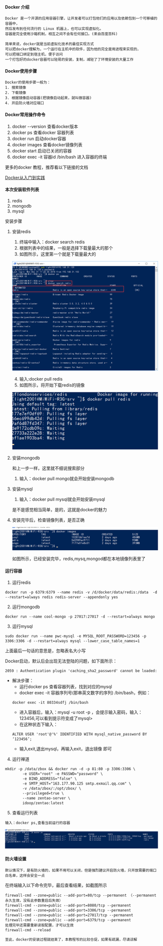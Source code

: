 #### Docker 介绍
    Docker 是一个开源的应用容器引擎，让开发者可以打包他们的应用以及依赖包到一个可移植的容器中，
    然后发布到任何流行的 Linux 机器上，也可以实现虚拟化。
    容器是完全使用沙箱机制，相互之间不会有任何接口。(来自百度百科)

    简单来说，docker就是当前虚拟化技术的最佳实现方式
    可以把docker理解为，一个运行在主机中的软件，因为他的完全是用进程来实现的，
    可以把端口绑定到宿主机，便于访问
    一个打包好的docker容器可以轻易的安装，复制，减轻了了环境安装的大量工作


#### Docker使用步骤
    
    Docker的使用步骤一般为：
    1. 搜索镜像
    2. 下载镜像
    3. 根据镜像启动容器(把镜像启动起来，就叫做容器)
    4. 开启防火墙对应端口

#### Docker常用操作命令
1. docker --version 查看docker版本
2. docker ps 查看docker 容器列表
3. docker run 启动docker容器
4. docker images 查看docker镜像列表
5. docker start 启动已关闭的容器
6. docker exec -it 容器id /bin/bash 进入容器的终端

更多的docker 教程，推荐看以下链接的文档

[Docker从入门到实践](https://legacy.gitbook.com/book/yeasy/docker_practice/details)

#### 本次安装软件列表
1. redis
2. mongodb
3. mysql

安装步骤

1. 安装redis 
    1. 终端中输入：docker search redis
    2. 根据列表中的结果，一般是选择下载量最大的那个
    3. 如图所示，这里第一个就是下载量最大的

    ![截图](images/安装Redis.png)

    4. 输入:docker pull redis
    5. 如图所示，将开始下载redis的镜像

    ![截图](images/开始安装redis.png)

2. 安装mongodb

    和上一步一样，这里就不细说搜索部分
    1. 输入：docker pull mongo就会开始安装mongodb

3. 安装mysql

    1. 输入：docker pull mysql就会开始安装mysql

    
    是不是感觉相当简单，是的，这就是docker的魅力
4. 安装完毕后，检查镜像列表，是否正确

    ![截图](images/检查Docker镜像列表.png)
    
    如图所示，已经安装完毕，redis,mysq,mongod都在本地镜像列表里了

#### 运行容器
1. 运行redis
```
docker run -p 6379:6379 --name redis -v /d/docker/data/redis:/data  -d --restart=always redis redis-server --appendonly yes
```
2. 运行mongodb
```
docker run --name cool-mongo -p 27017:27017 -d --restart=always mongo
```
3. 运行mysql

```
sudo docker run --name pwc-mysql -e MYSQL_ROOT_PASSWORD=123456 -p 3306:3306 -d --restart=always mysql --lower_case_table_names=1
```
上面最后一句话的意思是，忽略表名大小写


Docker启动，默认后会出现无法登陆的问题，如下面所示：
```
2059 : Authentication plugin 'caching_sha2_password' cannot be loaded: 
```
- 解决步骤：
    - 运行docker ps 查看容器列表，找到对应的mysql
    - docker exec -it 容器序列号(那串英文数字的序列) /bin/bash，例如：
    ```
    docker exec -it 80334sdfj /bin/bash
    ```
    - 进入容器后，输入：mysql -u root -p ，会提示输入密码，输入：123456,可以看到提示符变成了mysql>
    - 在这种状态下输入：
    ```
    ALTER USER 'root'@'%' IDENTIFIED WITH mysql_native_password BY ‘123456’;
    ```
    - 输入exit,退出mysql，再输入exit，退出镜像 即可




4. 运行禅道
```
mkdir -p /data/zbox && docker run -d -p 81:80 -p 3306:3306 \
        -e USER="root" -e PASSWD="password" \
        -e BIND_ADDRESS="false" \
        -e SMTP_HOST="163.177.90.125 smtp.exmail.qq.com" \
        -v /data/zbox/:/opt/zbox/ \
        --privileged=true \
        --name zentao-server \
        idoop/zentao:latest

```

5. 查看运行列表
```
输入：docker ps,查看当前运行的容器
```
![截图](images/查看容器列表.png)


#### 防火墙设置

    默认情况下，是有防火墙的，如果不用可以关闭，但是强烈建议开启防火墙，只开放需要的端口白名单，这样会安全一点

在终端输入以下命令完毕，最后查看结果，如截图所示
```
firewall-cmd --zone=public --add-port=80/tcp --permanent （--permanent永久生效，没有此参数重启后失效）
firewall-cmd --zone=public --add-port=8080/tcp --permanent
firewall-cmd --zone=public --add-port=3306/tcp --permanent
firewall-cmd --zone=public --add-port=27017/tcp --permanent
firewall-cmd --zone=public --add-port=6379/tcp --permanent
处理完毕还需要重新读取配置，才可以生效
firewall-cmd --reload

```

    至此，docker的安装过程就结束了，本教程写的比较仓促，如果有疏漏，尽请谅解
    
